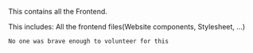 This contains all the Frontend.

This includes:
    All the frontend files(Website components, Stylesheet, ...)

    No one was brave enough to volunteer for this